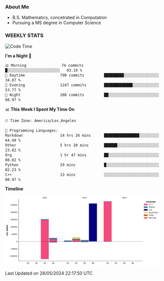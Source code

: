 ### About Me

- B.S. Mathematics, concetrated in Computation
- Pursuing a MS degree in Computer Science


### WEEKLY STATS
<!--START_SECTION:waka-->
![Code Time](http://img.shields.io/badge/Code%20Time-106%20hrs%2059%20mins-blue)

**I'm a Night 🦉** 

```text
🌞 Morning                74 commits          █░░░░░░░░░░░░░░░░░░░░░░░░   03.19 % 
🌆 Daytime                790 commits         █████████░░░░░░░░░░░░░░░░   34.07 % 
🌃 Evening                1247 commits        █████████████░░░░░░░░░░░░   53.77 % 
🌙 Night                  208 commits         ██░░░░░░░░░░░░░░░░░░░░░░░   08.97 % 
```


📊 **This Week I Spent My Time On** 

```text
🕑︎ Time Zone: America/Los_Angeles

💬 Programming Languages: 
Markdown                 14 hrs 26 mins      ████████████████░░░░░░░░░   64.49 % 
Other                    5 hrs 20 mins       ██████░░░░░░░░░░░░░░░░░░░   23.82 % 
Org                      1 hr 47 mins        ██░░░░░░░░░░░░░░░░░░░░░░░   08.02 % 
Python                   29 mins             █░░░░░░░░░░░░░░░░░░░░░░░░   02.23 % 
C++                      13 mins             ░░░░░░░░░░░░░░░░░░░░░░░░░   00.97 % 
```

**Timeline**

![Lines of Code chart](https://raw.githubusercontent.com/nickocruzm/nickocruzm/main/assets/bar_graph.png)


 Last Updated on 28/05/2024 22:17:50 UTC
<!--END_SECTION:waka-->
